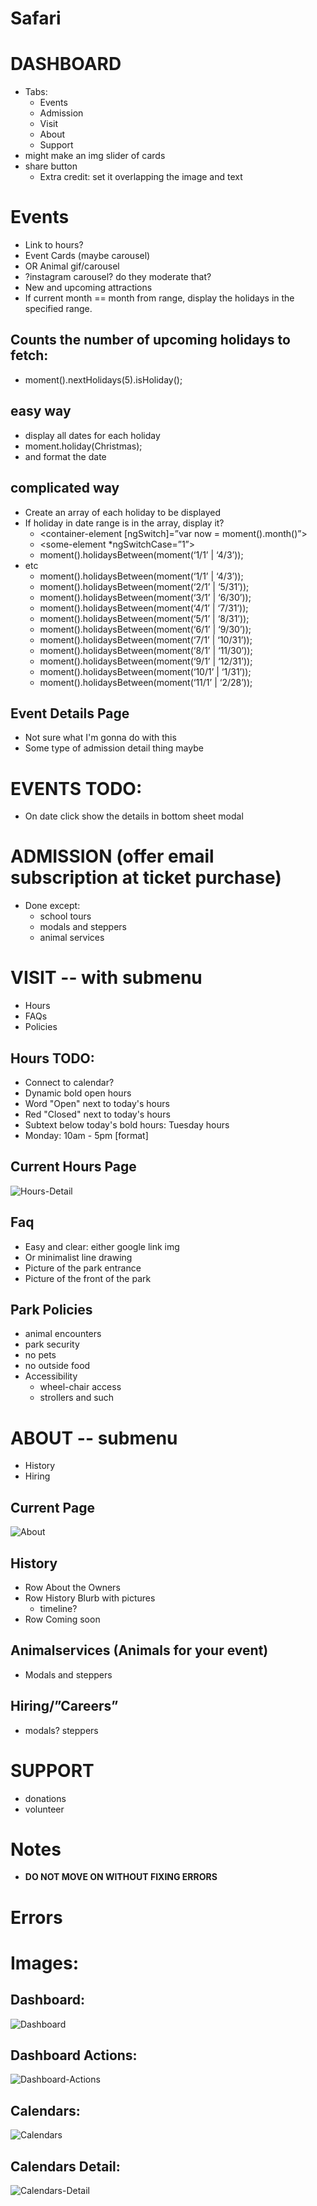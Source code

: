 # Safari
# DASHBOARD
* Tabs:
    * Events
    * Admission
    * Visit
    * About
    * Support
* might make an img slider of cards
* share button
    * Extra credit: set it overlapping the image and text
# Events
* Link to hours?
* Event Cards (maybe carousel)
* OR Animal gif/carousel
* ?instagram carousel? do they moderate that?
* New and upcoming attractions
* If current month == month from range, display the holidays in the specified range.
## Counts the number of upcoming holidays to fetch:
* moment().nextHolidays(5).isHoliday();
## easy way
* display all dates for each holiday
* moment.holiday(Christmas);
* and format the date
## complicated way
* Create an array of each holiday to be displayed
* If holiday in date range is in the array, display it?
    * <container-element [ngSwitch]=”var now = moment().month()”>
    * <some-element *ngSwitchCase=”1”>  
    * moment().holidaysBetween(moment(‘1/1’ | ‘4/3’));
* etc
    * moment().holidaysBetween(moment(‘1/1’ | ‘4/3’));
    * moment().holidaysBetween(moment(‘2/1’ | ‘5/31’));
    * moment().holidaysBetween(moment(‘3/1’ | ‘6/30’));
    * moment().holidaysBetween(moment(‘4/1’ | ‘7/31’));
    * moment().holidaysBetween(moment(‘5/1’ | ‘8/31’));
    * moment().holidaysBetween(moment(‘6/1’ | ‘9/30’));
    * moment().holidaysBetween(moment(‘7/1’ | ‘10/31’));
    * moment().holidaysBetween(moment(‘8/1’ | ‘11/30’));
    * moment().holidaysBetween(moment(‘9/1’ | ‘12/31’));
    * moment().holidaysBetween(moment(‘10/1’ | ‘1/31’));
    * moment().holidaysBetween(moment(‘11/1’ | ‘2/28’));
## Event Details Page
* Not sure what I'm gonna do with this
* Some type of admission detail thing maybe
# EVENTS TODO:
* On date click show the details in bottom sheet modal
# ADMISSION (offer email subscription at ticket purchase)
* Done except:
    * school tours
    * modals and steppers
    * animal services
# VISIT -- with submenu
* Hours
* FAQs
* Policies
## Hours TODO:
* Connect to calendar?
* Dynamic bold open hours
* Word "Open" next to today's hours
* Red "Closed" next to today's hours
* Subtext below today's bold hours: Tuesday hours
* Monday: 10am - 5pm [format]
## Current Hours Page
![Hours-Detail](https://github.com/JessicaNations/angular-safari/blob/master/src/assets/screenShots/hours-detail.png)
## Faq
* Easy and clear: either google link img
* Or minimalist line drawing
* Picture of the park entrance
* Picture of the front of the park
## Park Policies
* animal encounters
* park security
* no pets
* no outside food
* Accessibility
    * wheel-chair access
    * strollers and such
# ABOUT -- submenu
* History
* Hiring
## Current Page
![About](https://github.com/JessicaNations/angular-safari/blob/master/src/assets/screenShots/about.png)
## History
* Row About the Owners
* Row History Blurb with pictures
    * timeline?
* Row Coming soon
## Animalservices (Animals for your event)
* Modals and steppers
## Hiring/”Careers”
* modals? steppers
# SUPPORT
* donations
* volunteer
# Notes
* **DO NOT MOVE ON WITHOUT FIXING ERRORS**    
# Errors
# Images:
## Dashboard:
![Dashboard](https://github.com/JessicaNations/angular-safari/blob/master/src/assets/screenShots/dashboard.png)
## Dashboard Actions:
![Dashboard-Actions](https://github.com/JessicaNations/angular-safari/blob/master/src/assets/screenShots/dashboard-actions.png)
## Calendars:
![Calendars](https://github.com/JessicaNations/angular-safari/blob/master/src/assets/screenShots/calendars.png)
## Calendars Detail:
![Calendars-Detail](https://github.com/JessicaNations/angular-safari/blob/master/src/assets/screenShots/calendars-detail.png)
